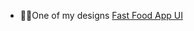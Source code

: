 


- 👨‍💻One of my designs [Fast Food App UI](https://www.figma.com/file/tABLNIVzRICoB62rZzMadN/FAST-FOOD-APP?node-id=0%3A1)
